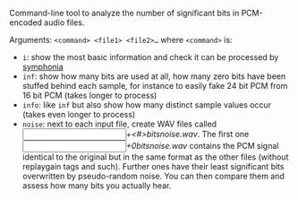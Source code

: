Command-line tool to analyze the number of significant bits in PCM-encoded audio files.

Arguments: `<command> <file1> <file2>…`
where `<command>` is:
  - `i`: show the most basic information and check it can be processed by [symphonia](https://github.com/pdeljanov/Symphonia)
  - `inf`: show how many bits are used at all, how many zero bits have been stuffed behind each sample, for instance to easily fake 24 bit PCM from 16 bit PCM (takes longer to process)
  - `info`: like `inf` but also show how many distinct sample values occur (takes even longer to process)
  - `noise`: next to each input file, create WAV files called *<input file>+<#>bitsnoise.wav*. The first one *<input file>+0bitsnoise.wav* contains the PCM signal identical to the original but in the same format as the other files (without replaygain tags and such). Further ones have their least significant bits overwritten by pseudo-random noise. You can then compare them and assess how many bits you actually hear.
